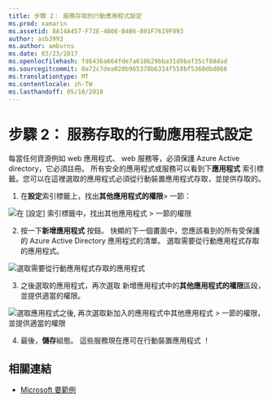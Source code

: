 ```yaml
---
title: 步驟 2： 服務存取的行動應用程式設定
ms.prod: xamarin
ms.assetid: 8A14A457-F72E-4B08-B4B6-801F7619F893
author: asb3993
ms.author: amburns
ms.date: 03/23/2017
ms.openlocfilehash: fd6436a664fde7a610b29bba31d0baf35cf88dad
ms.sourcegitcommit: 0a72c7dea020b965378b6314f558bf5360dbd066
ms.translationtype: MT
ms.contentlocale: zh-TW
ms.lasthandoff: 05/10/2018
---
```

# <a name="step-2-configure-service-access-for-mobile-application"></a>步驟 2： 服務存取的行動應用程式設定

每當任何資源例如 web 應用程式、 web 服務等，必須保護 Azure Active directory，它必須註冊。 所有安全的應用程式或服務可以看到下**應用程式** 索引標籤。您可以在這裡選取的應用程式必須從行動裝置應用程式存取，並提供存取的。

1. 在**設定**索引標籤上，找出**其他應用程式的權限**> 一節：

  ![](configure-images/2.1-configure.png "在 [設定] 索引標籤中，找出其他應用程式 > 一節的權限")

2.  按一下**新增應用程式** 按鈕。 快顯的下一個畫面中，您應該看到的所有受保護的 Azure Active Directory 應用程式的清單。 選取需要從行動應用程式存取的應用程式。

  ![](configure-images/2.2-add-application.png "選取需要從行動應用程式存取的應用程式")

3. 之後選取的應用程式，再次選取 新增應用程式中的**其他應用程式的權限**區段，並提供適當的權限。

  ![](configure-images/2.3-permissions.png "選取應用程式之後, 再次選取新加入的應用程式中其他應用程式 > 一節的權限，並提供適當的權限")

4. 最後，**儲存**組態。 這些服務現在應可在行動裝置應用程式 ！



## <a name="related-links"></a>相關連結

- [Microsoft 要範例](https://github.com/AzureADSamples/NativeClient-MultiTarget-DotNet)

